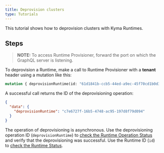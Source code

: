 ```yaml
---
title: Deprovision clusters
type: Tutorials
---
```


This tutorial shows how to deprovision clusters with Kyma Runtimes.

## Steps

> **NOTE:** To access Runtime Provisioner, forward the port on which the GraphQL server is listening.

To deprovision a Runtime, make a call to Runtime Provisioner with a **tenant** header using a mutation like this:  
  
```graphql
mutation { deprovisionRuntime(id: "61d1841b-ccb5-44ed-a9ec-45f70cd1b0d3") }
```

A successful call returns the ID of the deprovisioning operation:

```json
{
  "data": {
    "deprovisionRuntime": "c7e6727f-16b5-4748-ac95-197d8f79d094"
  }
}
```

The operation of deprovisioning is asynchronous. Use the deprovisioning operation ID (`deprovisionRuntime`) to [check the Runtime Operation Status](#tutorials-check-runtime-operation-status) and verify that the deprovisioning was successful. Use the Runtime ID (`id`) to [check the Runtime Status](#tutorials-check-runtime-status).
